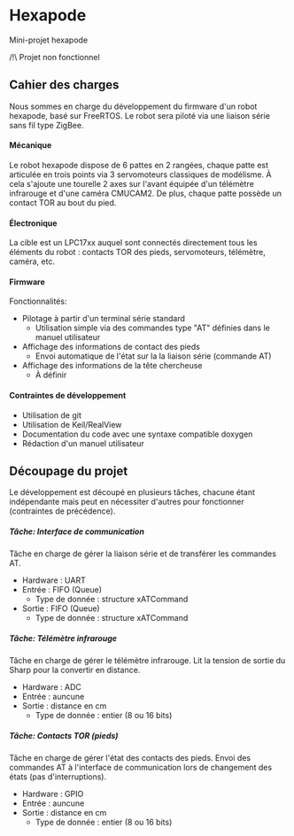 Hexapode
========

Mini-projet hexapode

/!\ Projet non fonctionnel


## Cahier des charges

Nous sommes en charge du développement du firmware d'un robot hexapode, basé sur FreeRTOS. Le robot sera piloté via une liaison série sans fil type ZigBee.

#### Mécanique
 Le robot hexapode dispose de 6 pattes en 2 rangées, chaque patte est articulée en trois points via 3 servomoteurs classiques de modélisme. À cela s'ajoute une tourelle 2 axes sur l'avant équipée d'un télémètre infrarouge et d'une caméra CMUCAM2.
De plus, chaque patte possède un contact TOR au bout du pied.

#### Électronique
La cible est un LPC17xx auquel sont connectés directement tous les éléments du robot : contacts TOR des pieds, servomoteurs, télémètre, caméra, etc.

#### Firmware
Fonctionnalités:

 * Pilotage à partir d'un terminal série standard
   * Utilisation simple via des commandes type "AT" définies dans le manuel utilisateur
 * Affichage des informations de contact des pieds
   * Envoi automatique de l'état sur la la liaison série (commande AT)
 * Affichage des informations de la tête chercheuse
   * À définir

#### Contraintes de développement
 * Utilisation de git
 * Utilisation de Keil/RealView
 * Documentation du code avec une syntaxe compatible doxygen
 * Rédaction d'un manuel utilisateur


## Découpage du projet

Le développement est découpé en plusieurs tâches, chacune étant indépendante mais peut en nécessiter d'autres pour fonctionner (contraintes de précédence).

##### Tâche: Interface de communication
Tâche en charge de gérer la liaison série et de transférer les commandes AT.

* Hardware : UART
 * Entrée : FIFO (Queue)
   * Type de donnée : structure xATCommand
 * Sortie : FIFO (Queue)
   * Type de donnée : structure xATCommand


##### Tâche: Télémètre infrarouge
Tâche en charge de gérer le télémètre infrarouge. Lit la tension de sortie du Sharp pour la convertir en distance.

* Hardware : ADC
* Entrée : auncune
* Sortie : distance en cm
  * Type de donnée : entier (8 ou 16 bits)

##### Tâche: Contacts TOR (pieds)
Tâche en charge de gérer l'état des contacts des pieds. Envoi des commandes AT à l'interface de communication lors de changement des états (pas d'interruptions).

* Hardware : GPIO
* Entrée : auncune
* Sortie : distance en cm
  * Type de donnée : entier (8 ou 16 bits)


